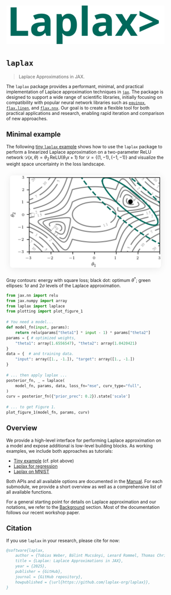 <p align="center">
  <img src="./images/laplax_logo.svg" width="541" height= "auto" alt="Laplax Logo"/>
</p>

# `laplax`

> Laplace Approximations in JAX.

The `laplax` package provides a performant, minimal, and practical implementation of Laplace approximation techniques in [`jax`](https://github.com/google/jax). The package is designed to support a wide range of scientific libraries, initially focusing on compatibility with popular neural network libraries such as [`equinox`](https://github.com/patrick-kidger/equinox), [`flax.linen`](https://github.com/google/flax/tree/main/flax/linen), and [`flax.nnx`](https://github.com/google/flax/tree/main/flax/nnx). Our goal is to create a flexible tool for both practical applications and research, enabling rapid iteration and comparison of new approaches.


## Minimal example

The following [tiny `laplax` example](examples/0000_tiny_laplax.ipynb) shows how to use the `laplax` package to perform a linearized Laplace approximation on a two-parameter ReLU network $\mathcal{D}(x,\theta)=\theta_2\,\text{ReLU}(\theta_1 x+1)$ for $\mathcal{D}=\{(1,-1),(-1,-1)\}$ and visualize the weight space uncertainty in the loss landscape.

<div style="display: flex; flex-direction: column; align-items: center; margin: 2em 0;">
  <img src="./images/laplax_figure_1.png" alt="Laplace approximation on a two-parameter ReLU network" style="width: 50vw; max-width: 600px; height: auto; box-shadow: 0 4px 24px rgba(0,0,0,0.08); border-radius: 8px;">
</div>

Gray contours: energy with square loss; black dot: optimum $\theta^*$; green ellipses: $1\sigma$ and $2\sigma$ levels of the Laplace approximation.


```python
from jax.nn import relu
from jax.numpy import array
from laplax import laplace
from plotting import plot_figure_1

# You need a model...
def model_fn(input, params):
    return relu(params["theta1"] * input - 1) * params["theta2"]
params = { # optimized weights,
    "theta1": array(1.6556547), "theta2": array(1.0420421)
}
data = {  # and training data.
    "input": array([1., -1.]), "target": array([1., -1.])
}

# ... then apply laplax ...
posterior_fn, _ = laplace(
    model_fn, params, data, loss_fn="mse", curv_type="full",
)
curv = posterior_fn({"prior_prec": 0.2}).state['scale']

# ... to get Figure 1.
plot_figure_1(model_fn, params, curv)
```

## Overview

We provide a high-level interface for performing Laplace approximation on a model and expose additional is low-level building blocks. As working examples, we include both approaches as tutorials:

- [Tiny example](examples/0000_tiny_laplax.ipynb) (cf. plot above)
- [Laplax for regression](examples/0001_laplax_for_regression.ipynb)
- [Laplax on MNIST](examples/0002_laplax_on_mnist.ipynb)

Both APIs and all available options are documented in the [Manual](api.md). For each submodule, we provide a short overview as well as a comprehensive list of all available functions.

For a general starting point for details on Laplace approximation and our notations, we refer to the [Background](background.md) section.
Most of the documentation follows our recent workshop paper.


## Citation

If you use `laplax` in your research, please cite for now:

```bibtex
@software{laplax,
    author = {Tobias Weber, Bálint Mucsányi, Lenard Rommel, Thomas Christie, Lars Kasüschke, Marvin Pförtner, Philipp Hennig},
    title = {Laplax: Laplace Approximations in JAX},
    year = {2025},
    publisher = {GitHub},
    journal = {GitHub repository},
    howpublished = {\url{https://github.com/laplax-org/laplax}},
}
```
